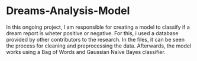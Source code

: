 # Dreams-Analysis-Model

In this ongoing project, I am responsible for creating a model to classify if a dream report is wheter positive or negative.
For this, i used a database provided by other contributors to the research. 
In the files, it can be seen the process for cleaning and preprocessing the data. Afterwards, the model works using a Bag of Words and Gaussian Naive Bayes classifier.
